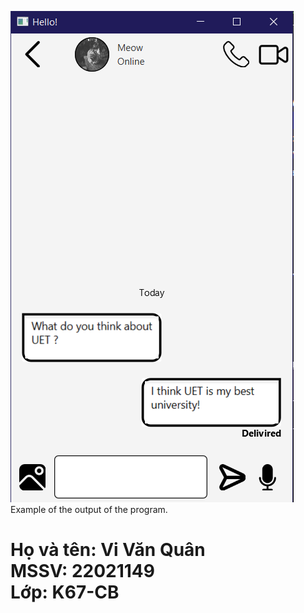 ![example.png](example.png) <br/>
Example of the output of the program. 

<h1>Họ và tên: Vi Văn Quân <br/>
MSSV: 22021149 <br/>
Lớp: K67-CB <br/>
</h1>
